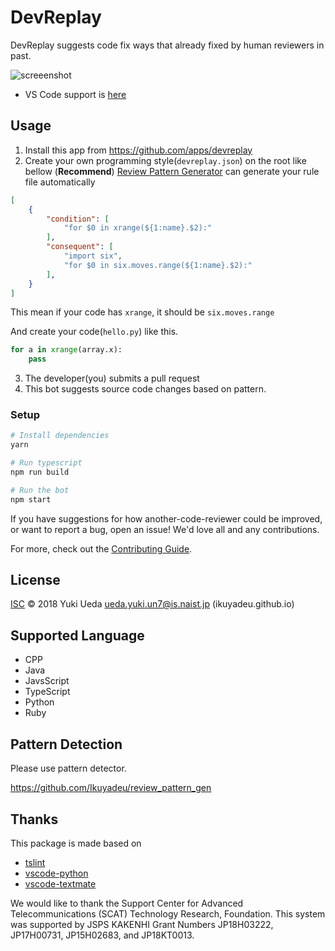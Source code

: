 # DevReplay

DevReplay suggests code fix ways that already fixed by human reviewers in past.

![screeenshot](https://raw.githubusercontent.com/devreplay/github-app-devreplay/master/img/Screenshot.png)

* VS Code support is [here](https://marketplace.visualstudio.com/items?itemName=Ikuyadeu.devreplay)

## Usage

1. Install this app from https://github.com/apps/devreplay
2. Create your own programming style(`devreplay.json`) on the root like bellow
(**Recommend**) [Review Pattern Generator](https://github.com/Ikuyadeu/review_pattern_gen) can generate your rule file automatically
```json
[
    {
        "condition": [
            "for $0 in xrange(${1:name}.$2):"
        ],
        "consequent": [
            "import six",
            "for $0 in six.moves.range(${1:name}.$2):"
        ],
    }
]
```
This mean if your code has `xrange`, it should be `six.moves.range`

And create your code(`hello.py`) like this.
```python
for a in xrange(array.x):
    pass
```
3. The developer(you) submits a pull request
4. This bot suggests source code changes based on pattern.

### Setup

```sh
# Install dependencies
yarn

# Run typescript
npm run build

# Run the bot
npm start
```

If you have suggestions for how another-code-reviewer could be improved, or want to report a bug, open an issue! We'd love all and any contributions.

For more, check out the [Contributing Guide](CONTRIBUTING.md).

## License

[ISC](LICENSE) © 2018 Yuki Ueda <ueda.yuki.un7@is.naist.jp> (ikuyadeu.github.io)

## Supported Language

* CPP
* Java
* JavsScript
* TypeScript
* Python
* Ruby

## Pattern Detection

Please use pattern detector.

https://github.com/Ikuyadeu/review_pattern_gen


## Thanks

This package is made based on
* [tslint](https://palantir.github.io/tslint/)
* [vscode-python](https://github.com/Microsoft/vscode-python/blob/master/src/client/language/tokenizer.ts)
* [vscode-textmate](https://github.com/microsoft/vscode-textmate)

We would like to thank the Support Center for Advanced Telecommunications (SCAT) Technology Research, Foundation.
This system was supported by JSPS KAKENHI Grant Numbers JP18H03222, JP17H00731, JP15H02683, and JP18KT0013.
